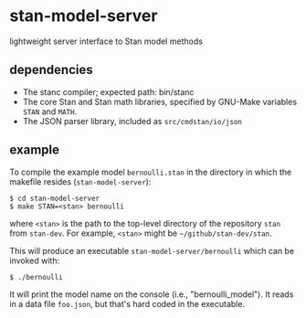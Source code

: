 # stan-model-server
lightweight server interface to Stan model methods


## dependencies

- The stanc compiler; expected path:  bin/stanc
- The core Stan and Stan math libraries, specified by GNU-Make variables `STAN` and `MATH`.
- The JSON parser library, included as `src/cmdstan/io/json`

## example

To compile the example model `bernoulli.stan` in the directory in
which the makefile resides (`stan-model-server`):

```
$ cd stan-model-server
$ make STAN=<stan> bernoulli
```

where `<stan>` is the path to the top-level directory of the
repository `stan` from `stan-dev`.  For example, `<stan>` might be
`~/github/stan-dev/stan`.

This will produce an executable `stan-model-server/bernoulli` which
can be invoked with:

```
$ ./bernoulli
```

It will print the model name on the console (i.e., "bernoulli_model").
It reads in a data file `foo.json`, but that's hard coded in the executable.
